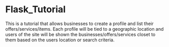 # Flask_Tutorial
This is a tutorial that allows businesses to create a profile and list their offers/services/items. Each profile will be tied to a geographic location and users of the site will be shown the businesses/offers/services closet to them based on the users location or search criteria.
